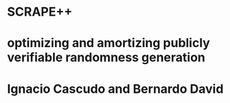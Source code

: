 # SCRAPE++

# optimizing and amortizing publicly verifiable randomness generation
# Ignacio Cascudo and Bernardo David

